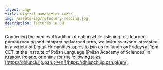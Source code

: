 ```yaml
---
layout: page
title: Digital Humanities Lunch
img: /assets/img/refectory-reading.jpg
description: lectures in DH
---
```





Continuing the medieval tradition of eating while listening to a learned person reading and interpreting learned texts, we invite everyone interested in a variety of Digital Humanities topics to join us for lunch on Fridays at 1pm CET, at the Institute of Polish Language (Polish Academy of Sciences) in Kraków, Poland, or online for the following talks: [https://dhlunch.ijp.pan.pl/en/](https://dhlunch.ijp.pan.pl/en/).

